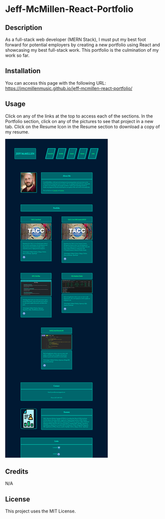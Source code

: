 # Jeff-McMillen-React-Portfolio

## Description

As a full-stack web developer (MERN Stack), I must put my best foot forward for potential employers by creating a new portfolio using React and showcasing my best full-stack work. This portfolio is the culmination of my work so far.

## Installation

You can access this page with the following URL:
https://jmcmillenmusic.github.io/jeff-mcmillen-react-portfolio/

## Usage

Click on any of the links at the top to access each of the sections. In the Portfolio section, click on any of the pictures to see that project in a new tab. Click on the Resume Icon in the Resume section to download a copy of my resume. 

![screenshot](./src/images/screenshot_v2.png)

## Credits

N/A

## License

This project uses the MIT License.
